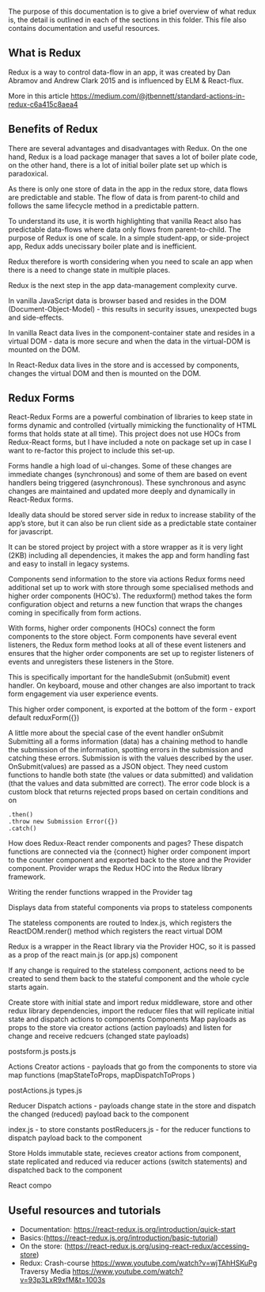 The purpose of this documentation is to give a brief overview of what redux is, the detail is outlined in each of the sections in this folder. This file also contains documentation and useful resources.

## What is Redux

Redux is a way to control data-flow in an app, it was created by Dan Abramov and Andrew Clark 2015 and is influenced by ELM & React-flux.

More in this article https://medium.com/@jtbennett/standard-actions-in-redux-c6a415c8aea4

## Benefits of Redux

There are several advantages and disadvantages with Redux. On the one hand, Redux is a load package manager that saves a lot of boiler plate code, on the other hand, there is a lot of initial boiler plate set up which is paradoxical.

As there is only one store of data in the app in the redux store, data flows are predictable and stable. The flow of data is from parent-to child and follows the same lifecycle method in a predictable pattern.

To understand its use, it is worth highlighting that vanilla React also has predictable data-flows where data only flows from parent-to-child. The purpose of Redux is one of scale. In a simple student-app, or side-project app, Redux adds unecissary boiler plate and is inefficient.

Redux therefore is worth considering when you need to scale an app when there is a need to change state in multiple places. 
 
Redux is the next step in the app data-management complexity curve.
 
In vanilla JavaScript data is browser based and resides in the DOM (Document-Object-Model) - this results in security issues, unexpected bugs and side-effects.
 
In vanilla React data lives in the component-container state and resides in a virtual DOM - data is more secure and when the data in the virtual-DOM is mounted on the DOM.

In React-Redux data lives in the store and is accessed by components, changes the virtual DOM and then is mounted on the DOM. 

## Redux Forms

React-Redux Forms are a powerful combination of libraries to keep state in forms dynamic and controlled (virtually mimicking the functionality of HTML forms that holds state at all time). This project does not use HOCs from Redux-React forms, but I have included a note on package set up in case I want to re-factor this project to include this set-up.

Forms handle a high load of ui-changes. Some of these changes are immediate changes (synchronous) and some of them are based on event handlers being triggered (asynchronous). These synchronous and async changes are maintained and updated more deeply and dynamically in React-Redux forms.

Ideally data should be stored server side in redux to increase stability of the app’s store, but it can also be run client side as a predictable state container for javascript.

It can be stored project by project with a store wrapper as it is very light (2KB) including all dependencies, it makes the app and form handling fast and easy to install in legacy systems.

Components send information to the store via actions Redux forms need additional set up to work with store through some specialised methods and higher order components (HOC’s). The reduxform() method takes the form configuration object and returns a new function that wraps the changes coming in specifically from form actions.

With forms, higher order components (HOCs) connect the form components to the store object. Form components have several event listeners, the Redux form method looks at all of these event listeners and ensures that the higher order components are set up to register listeners of events and unregisters these listeners in the Store.

This is specifically important for the handleSubmit (onSubmit) event handler. On keyboard, mouse and other changes are also important to track form engagement via user experience events.

This higher order component, is exported at the bottom of the form - export default reduxForm({})

A little more about the special case of the event handler onSubmit Submitting all a forms information (data) has a chaining method to handle the submission of the information, spotting errors in the submission and catching these errors. Submission is with the values described by the user. OnSubmit(values) are passed as a JSON object. They need custom functions to handle both state (the values or data submitted) and validation (that the values and data submitted are correct). The error code block is a custom block that returns rejected props based on certain conditions and on
```
.then()
.throw new Submission Error({})
.catch()
```

How does Redux-React render components and pages?
These dispatch functions are connected via the {connect} higher order component import to the counter component and exported back to the store and the Provider component. Provider wraps the Redux HOC into the Redux library framework.

Writing the render functions wrapped in the Provider tag

Displays data from stateful components via props to stateless components

The stateless components are routed to Index.js, which registers the ReactDOM.render() method which registers the react virtual DOM

Redux is a wrapper in the React library via the Provider HOC, so it is passed as a prop of the react main.js (or app.js) component

If any change is required to the stateless component, actions need to be created to send them back to the stateful component and the whole cycle starts again.



Create store with initial state and import redux middleware, store and other redux library dependencies, import the reducer files that will replicate initial state and dispatch actions to components
Components
Map payloads as props to the store via creator actions (action payloads) and listen for change and receive redcuers (changed state payloads)

postsform.js posts.js

Actions
Creator actions - payloads that go from the components to store via map functions (mapStateToProps, mapDispatchToProps )

postActions.js types.js

Reducer
Dispatch actions - payloads change state in the store and dispatch the changed (reduced) payload back to the component

index.js - to store constants postReducers.js - for the reducer functions to dispatch payload back to the component

Store
Holds immutable state, recieves creator actions from component, state replicated and reduced via reducer actions (switch statements) and dispatched back to the component

React compo

## Useful resources and tutorials

- Documentation: https://react-redux.js.org/introduction/quick-start 
- Basics:(https://react-redux.js.org/introduction/basic-tutorial) 
- On the store: (https://react-redux.js.org/using-react-redux/accessing-store) 
- Redux: Crash-course https://www.youtube.com/watch?v=wjTAhHSKuPg Traversy Media https://www.youtube.com/watch?v=93p3LxR9xfM&t=1003s
